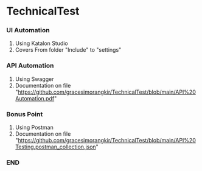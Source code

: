 # TechnicalTest

### UI Automation 

1. Using Katalon Studio
2. Covers From folder "Include" to "settings"

### API Automation
1. Using Swagger
2. Documentation on file "https://github.com/gracesimorangkir/TechnicalTest/blob/main/API%20Automation.pdf"

### Bonus Point
1. Using Postman
2. Documentation on file "https://github.com/gracesimorangkir/TechnicalTest/blob/main/API%20Testing.postman_collection.json"

### END
